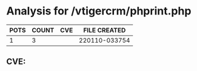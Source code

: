 # Analysis for /vtigercrm/phprint.php
| POTS | COUNT | CVE | FILE CREATED |
|---|---|---|---|
| 1 | 3 | | 220110-033754 |

## CVE: 